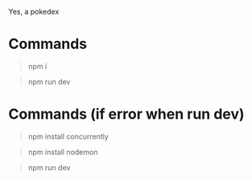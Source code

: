 Yes, a pokedex

# Commands
> npm i

> npm run dev

# Commands (if error when run dev)
> npm install concurrently

> npm install nodemon

> npm run dev
